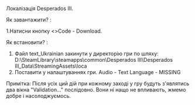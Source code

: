 
Локалізація Desperados III.

Як завантажити? :

1.Натисни кнопку <>Code - Download. 

Як встановити? :

1. Файл text_Ukrainian закинути у директорію гри по шляху: D:\SteamLibrary\steamapps\common\Desperados III\Desperados III_Data\StreamingAssets\loca
3. Поставити у налаштуваннях гри.  Audio - Text Language - MISSING

Примітка: Після усіх ций дій при кожному заході у гру будуть з'являтись два вікна "Validation..." послідовно. Вони ні нащо не впливають, жмемо добре і насолоджуємось.
